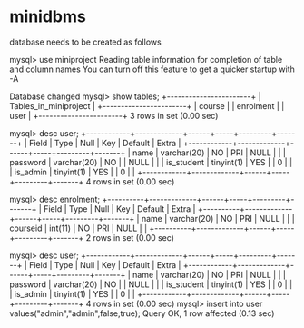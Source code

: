 # minidbms
database needs to be created as follows

mysql> use miniproject
Reading table information for completion of table and column names
You can turn off this feature to get a quicker startup with -A

Database changed
mysql> show tables;
+-----------------------+
| Tables_in_miniproject |
+-----------------------+
| course                |
| enrolment             |
| user                  |
+-----------------------+
3 rows in set (0.00 sec)

mysql> desc user;
+------------+-------------+------+-----+---------+-------+
| Field      | Type        | Null | Key | Default | Extra |
+------------+-------------+------+-----+---------+-------+
| name       | varchar(20) | NO   | PRI | NULL    |       |
| password   | varchar(20) | NO   |     | NULL    |       |
| is_student | tinyint(1)  | YES  |     | 0       |       |
| is_admin   | tinyint(1)  | YES  |     | 0       |       |
+------------+-------------+------+-----+---------+-------+
4 rows in set (0.00 sec)

mysql> desc enrolment;
+----------+-------------+------+-----+---------+-------+
| Field    | Type        | Null | Key | Default | Extra |
+----------+-------------+------+-----+---------+-------+
| name     | varchar(20) | NO   | PRI | NULL    |       |
| courseid | int(11)     | NO   | PRI | NULL    |       |
+----------+-------------+------+-----+---------+-------+
2 rows in set (0.00 sec)

mysql> desc user;
+------------+-------------+------+-----+---------+-------+
| Field      | Type        | Null | Key | Default | Extra |
+------------+-------------+------+-----+---------+-------+
| name       | varchar(20) | NO   | PRI | NULL    |       |
| password   | varchar(20) | NO   |     | NULL    |       |
| is_student | tinyint(1)  | YES  |     | 0       |       |
| is_admin   | tinyint(1)  | YES  |     | 0       |       |
+------------+-------------+------+-----+---------+-------+
4 rows in set (0.00 sec)
mysql> insert into user values("admin","admin",false,true);
Query OK, 1 row affected (0.13 sec)
